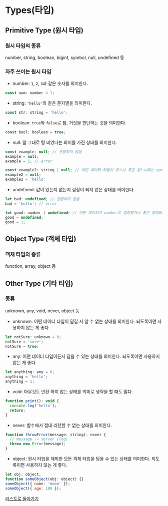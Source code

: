 # Types(타입)
## Primitive Type (원시 타입)
### 원시 타입의 종류
number, string, boolean, bigint, symbol, null, undefined 등
### 자주 쓰이는 원시 타입
- number: `1`, `2`, `3`과 같은 숫자를 의미한다.
```jsx
const num: number = 1;
```
- string: `'hello'`와 같은 문자열을 의미한다.
```jsx
const str: string = 'hello';
```
- boolean: `true`와 `false`로 참, 거짓을 판단하는 것을 의미한다.
```jsx
const bool: boolean = true;
```
- null: 말 그대로 텅 비었다는 의미를 가진 상태를 의미한다.
```jsx
const example: null; // 권장하지 않음
example = null;
example = 1; // error

const example2: string | null; // 어떤 데이터 타입이 있느냐 혹은 없느냐라는 optional 선언
example2 = null;
example2 = 'hello'
```
- undefined: 값이 있는지 없는지 결정이 되지 않은 상태를 의미한다.
```jsx
let bad: undefined; // 권장하지 않음
bad = 'hello'; // error

let good: number | undefined; // 어떤 데이터가 number로 결정됐거나 혹은 결정되지 않아 undefined라는 optional 선언
good = undefined;
good = 1;
```

## Object Type (객체 타입)
### 객체 타입의 종류
function, array, object 등

## Other Type (기타 타입)
### 종류
unknown, any, void, never, object 등
- unknown: 어떤 데이터 타입이 담길 지 알 수 없는 상태를 의미한다. 되도록이면 사용하지 않는 게 좋다.
```jsx
let notSure: unknown = 0;
notSure = 'sure';
notSure = true;
```
- any: 어떤 데이터 타입이든지 담을 수 있는 상태를 의미한다. 되도록이면 사용하지 않는 게 좋다.
```jsx
let anything: any = 0;
anything = 'hello';
anything = 1;
```
- void: 아무것도 반환 하지 않는 상태를 의미로 생략을 할 때도 많다.
```jsx
function print(): void {
  console.log('hello');
  return;
}
```
- never: 함수에서 절대 리턴할 수 없는 상태를 의미한다.
```jsx
function throwError(message: string): never {
  // message -> server (log)
  throw new Error(message);
}
```
- object: 원시 타입을 제외한 모든 객체 타입을 담을 수 있는 상태를 의미한다. 되도록이면 사용하지 않는 게 좋다.
```jsx
let obj: object;
function someObject(obj: object) {}
someObject({ name: 'moon' });
someObject({ age: 100 });
```

[리스트로 돌아가기](https://github.com/MGanom/Studying)
